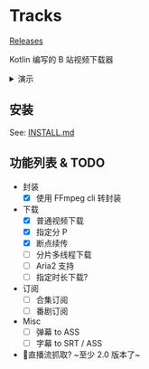 # Tracks

[Releases](https://github.com/Colerar/Tracks/releases)

Kotlin 编写的 B 站视频下载器

<details>
<summary>演示</summary>

https://user-images.githubusercontent.com/62297254/154002139-1ac70e9f-0d05-4e9e-bd52-41460a676656.mp4

![video-info](https://user-images.githubusercontent.com/62297254/154002674-83fb713f-0e26-4527-af5d-452e47eb7a5e.jpg)

</details>

## 安装

See: [INSTALL.md](INSTALL.md)

## 功能列表 & TODO

- 封装
  - [X] 使用 FFmpeg cli 转封装
- 下载
  - [X] 普通视频下载
  - [X] 指定分 P
  - [X] 断点续传
  - [ ] 分片多线程下载
  - [ ] Aria2 支持
  - [ ] 指定时长下载?
- 订阅
  - [ ] 合集订阅  
  - [ ] 番剧订阅
- Misc
  - [ ] 弹幕 to ASS
  - [ ] 字幕 to SRT / ASS
- 🤔直播流抓取? ~至少 2.0 版本了~
